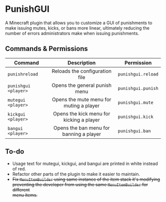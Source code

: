 # PunishGUI
A Minecraft plugin that allows you to customize a GUI of punishments to make issuing mutes, kicks, or bans more linear, ultimately reducing the number of errors administrators make when issuing punishments.

## Commands & Permissions

|Command|Description|Permission|
|-------|:-----------:|----------|
|`punishreload`|Reloads the configuration file|`punishgui.reload`|
|`punishgui <player>`|Opens the general punish menu|`punishgui.punish`|
|`mutegui <player>`|Opens the mute menu for muting a player|`punishgui.mute`|
|`kickgui <player>`|Opens the kick menu for kicking a player|`punishgui.kick`|
|`bangui <player>`|Opens the ban menu for banning a player|`punishgui.ban`|

## To-do
- Usage text for mutegui, kickgui, and bangui are printed in white instead of red.
- Refactor other parts of the plugin to make it easier to maintain.
- ~~Fix `MenuItemBuilder` using same instance of the item stack it's modifying  
preventing the developer from using the same `MenuItemBuilder` for different  
menu items.~~

